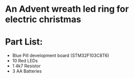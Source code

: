 # An Advent wreath led ring for electric christmas

# Part List:
- Blue Pill development board (STM32F103C8T6)
- 10 Red LEDs
- 1 4k7 Resistor
- 3 AA Batteries